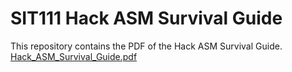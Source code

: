 # SIT111 Hack ASM Survival Guide 
This repository contains the PDF of the Hack ASM Survival Guide. 
[Hack_ASM_Survival_Guide.pdf](https://github.com/SageRish/SIT111HackASMGuide/files/11597487/Hack_ASM_Survival_Guide.pdf)

